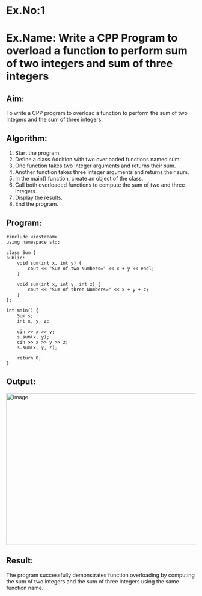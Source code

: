 # Ex.No:1
# Ex.Name: Write a CPP Program to overload a function to perform sum of two integers and sum of three integers

## Aim:
To write a CPP program to overload a function to perform the sum of two integers and the sum of three integers.

## Algorithm:
1. Start the program.
2. Define a class Addition with two overloaded functions named sum:
3. One function takes two integer arguments and returns their sum.
4. Another function takes three integer arguments and returns their sum.
5. In the main() function, create an object of the class.
6. Call both overloaded functions to compute the sum of two and three integers.
7. Display the results.
8. End the program.

## Program:
```
#include <iostream>
using namespace std;

class Sum {
public:
    void sum(int x, int y) {
        cout << "Sum of two Numbers=" << x + y << endl;
    }

    void sum(int x, int y, int z) {
        cout << "Sum of three Numbers=" << x + y + z;
    }
};

int main() {
    Sum s;
    int x, y, z;

    cin >> x >> y;
    s.sum(x, y);
    cin >> x >> y >> z;
    s.sum(x, y, z);

    return 0;
}
```



## Output:
<img width="1338" height="404" alt="image" src="https://github.com/user-attachments/assets/9adb740f-8f93-4059-8392-e441599fe4a6" />



## Result:
The program successfully demonstrates function overloading by computing the sum of two integers and the sum of three integers using the same function name.
